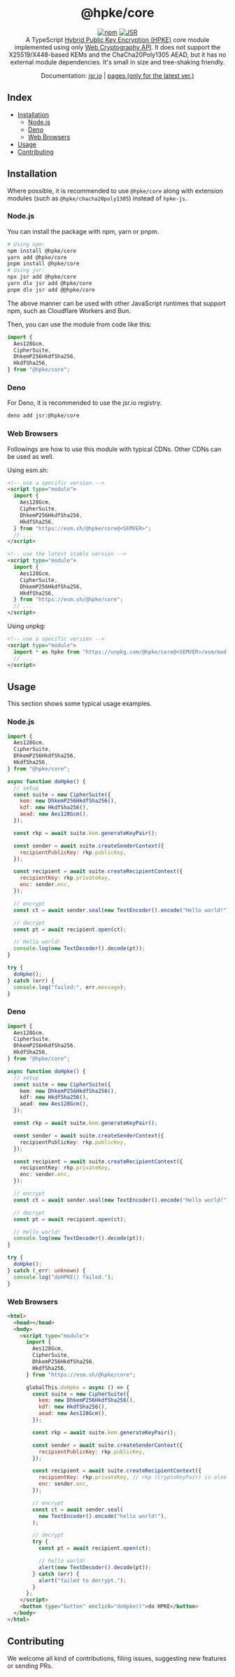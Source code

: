 <h1 align="center">@hpke/core</h1>

<div align="center">
<a href="https://www.npmjs.com/package/@hpke/core"><img src="https://img.shields.io/npm/v/@hpke/core" alt="npm"/></a>
<a href="https://jsr.io/@hpke/core"><img src="https://jsr.io/badges/@hpke/core" alt="JSR"/></a>
</div>

<div align="center">
A TypeScript <a href="https://datatracker.ietf.org/doc/html/rfc9180">Hybrid Public Key Encryption (HPKE)</a> core module implemented using only <a href="https://www.w3.org/TR/WebCryptoAPI/">Web Cryptography API</a>. It does not support the X25519/X448-based KEMs and the ChaCha20Poly1305 AEAD, but it has no external module dependencies. It's small in size and tree-shaking friendly.</div>
<p></p>

<div align="center">

Documentation: [jsr.io](https://jsr.io/@hpke/core/doc) |
[pages (only for the latest ver.)](https://dajiaji.github.io/hpke-js/core/docs/)

</div>

## Index

- [Installation](#installation)
  - [Node.js](#nodejs)
  - [Deno](#deno)
  - [Web Browsers](#web-browsers)
- [Usage](#usage)
- [Contributing](#contributing)

## Installation

Where possible, it is recommended to use `@hpke/core` along with extension
modules (such as `@hpke/chacha20poly1305`) instead of `hpke-js`.

### Node.js

You can install the package with npm, yarn or pnpm.

```sh
# Using npm:
npm install @hpke/core
yarn add @hpke/core
pnpm install @hpke/core
# Using jsr:
npx jsr add @hpke/core
yarn dlx jsr add @hpke/core
pnpm dlx jsr add @@hpke/core
```

The above manner can be used with other JavaScript runtimes that support npm,
such as Cloudflare Workers and Bun.

Then, you can use the module from code like this:

```ts
import {
  Aes128Gcm,
  CipherSuite,
  DhkemP256HkdfSha256,
  HkdfSha256,
} from "@hpke/core";
```

### Deno

For Deno, it is recommended to use the jsr.io registry.

```sh
deno add jsr:@hpke/core
```

### Web Browsers

Followings are how to use this module with typical CDNs. Other CDNs can be used
as well.

Using esm.sh:

```html
<!-- use a specific version -->
<script type="module">
  import {
    Aes128Gcm,
    CipherSuite,
    DhkemP256HkdfSha256,
    HkdfSha256,
  } from "https://esm.sh/@hpke/core@<SEMVER>";
  // ...
</script>

<!-- use the latest stable version -->
<script type="module">
  import {
    Aes128Gcm,
    CipherSuite,
    DhkemP256HkdfSha256,
    HkdfSha256,
  } from "https://esm.sh/@hpke/core";
  // ...
</script>
```

Using unpkg:

```html
<!-- use a specific version -->
<script type="module">
  import * as hpke from "https://unpkg.com/@hpke/core@<SEMVER>/esm/mod.js";
  // ...
</script>
```

## Usage

This section shows some typical usage examples.

### Node.js

```js
import {
  Aes128Gcm,
  CipherSuite,
  DhkemP256HkdfSha256,
  HkdfSha256,
} from "@hpke/core";

async function doHpke() {
  // setup
  const suite = new CipherSuite({
    kem: new DhkemP256HkdfSha256(),
    kdf: new HkdfSha256(),
    aead: new Aes128Gcm(),
  });

  const rkp = await suite.kem.generateKeyPair();

  const sender = await suite.createSenderContext({
    recipientPublicKey: rkp.publicKey,
  });

  const recipient = await suite.createRecipientContext({
    recipientKey: rkp.privateKey,
    enc: sender.enc,
  });

  // encrypt
  const ct = await sender.seal(new TextEncoder().encode("Hello world!"));

  // decrypt
  const pt = await recipient.open(ct);

  // Hello world!
  console.log(new TextDecoder().decode(pt));
}

try {
  doHpke();
} catch (err) {
  console.log("failed:", err.message);
}
```

### Deno

```ts
import {
  Aes128Gcm,
  CipherSuite,
  DhkemP256HkdfSha256,
  HkdfSha256,
} from "@hpke/core";

async function doHpke() {
  // setup
  const suite = new CipherSuite({
    kem: new DhkemP256HkdfSha256(),
    kdf: new HkdfSha256(),
    aead: new Aes128Gcm(),
  });

  const rkp = await suite.kem.generateKeyPair();

  const sender = await suite.createSenderContext({
    recipientPublicKey: rkp.publicKey,
  });

  const recipient = await suite.createRecipientContext({
    recipientKey: rkp.privateKey,
    enc: sender.enc,
  });

  // encrypt
  const ct = await sender.seal(new TextEncoder().encode("Hello world!"));

  // decrypt
  const pt = await recipient.open(ct);

  // Hello world!
  console.log(new TextDecoder().decode(pt));
}

try {
  doHpke();
} catch (_err: unknown) {
  console.log("doHPKE() failed.");
}
```

### Web Browsers

```html
<html>
  <head></head>
  <body>
    <script type="module">
      import {
        Aes128Gcm,
        CipherSuite,
        DhkemP256HkdfSha256,
        HkdfSha256,
      } from "https://esm.sh/@hpke/core";

      globalThis.doHpke = async () => {
        const suite = new CipherSuite({
          kem: new DhkemP256HkdfSha256(),
          kdf: new HkdfSha256(),
          aead: new Aes128Gcm(),
        });

        const rkp = await suite.kem.generateKeyPair();

        const sender = await suite.createSenderContext({
          recipientPublicKey: rkp.publicKey,
        });

        const recipient = await suite.createRecipientContext({
          recipientKey: rkp.privateKey, // rkp (CryptoKeyPair) is also acceptable.
          enc: sender.enc,
        });

        // encrypt
        const ct = await sender.seal(
          new TextEncoder().encode("hello world!"),
        );

        // decrypt
        try {
          const pt = await recipient.open(ct);

          // hello world!
          alert(new TextDecoder().decode(pt));
        } catch (err) {
          alert("failed to decrypt.");
        }
      };
    </script>
    <button type="button" onclick="doHpke()">do HPKE</button>
  </body>
</html>
```

## Contributing

We welcome all kind of contributions, filing issues, suggesting new features or
sending PRs.
